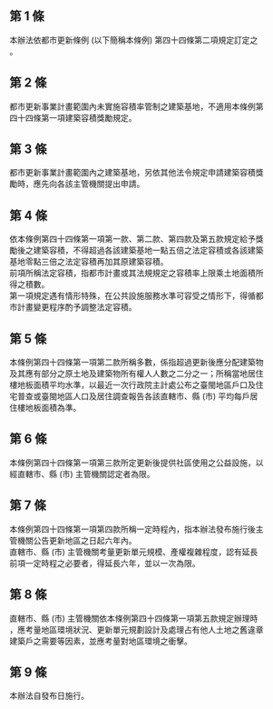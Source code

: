 第 1 條
-------
本辦法依都市更新條例 (以下簡稱本條例) 第四十四條第二項規定訂定之  
。

第 2 條
-------
都市更新事業計畫範圍內未實施容積率管制之建築基地，不適用本條例第  
四十四條第一項建築容積獎勵規定。

第 3 條
-------
都市更新事業計畫範圍內之建築基地，另依其他法令規定申請建築容積獎  
勵時，應先向各該主管機關提出申請。

第 4 條
-------
依本條例第四十四條第一項第一款、第二款、第四款及第五款規定給予獎  
勵後之建築容積，不得超過各該建築基地一點五倍之法定容積或各該建築  
基地零點三倍之法定容積再加其原建築容積。  
前項所稱法定容積，指都市計畫或其法規規定之容積率上限乘土地面積所  
得之積數。  
第一項規定遇有情形特殊，在公共設施服務水準可容受之情形下，得循都  
市計畫變更程序酌予調整法定容積。

第 5 條
-------
本條例第四十四條第一項第二款所稱多數，係指超過更新後應分配建築物  
及其應有部分之原土地及建築物所有權人人數之二分之一；所稱當地居住  
樓地板面積平均水準，以最近一次行政院主計處公布之臺閩地區戶口及住  
宅普查或臺閩地區人口及居住調查報告各該直轄市、縣 (市) 平均每戶居  
住樓地板面積為準。

第 6 條
-------
本條例第四十四條第一項第三款所定更新後提供社區使用之公益設施，以  
經直轄市、縣 (市) 主管機關認定者為限。

第 7 條
-------
本條例第四十四條第一項第四款所稱一定時程內，指本辦法發布施行後主  
管機關公告更新地區之日起六年內。  
直轄市、縣 (市) 主管機關考量更新單元規模、產權複雜程度，認有延長  
前項一定時程之必要者，得延長六年，並以一次為限。

第 8 條
-------
直轄市、縣 (市) 主管機關依本條例第四十四條第一項第五款規定辦理時  
，應考量地區環境狀況、更新單元規劃設計及處理占有他人土地之舊違章  
建築戶之需要等因素，並應考量對地區環境之衝擊。

第 9 條
-------
本辦法自發布日施行。

